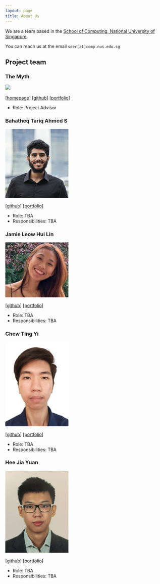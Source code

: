 ```yaml
---
layout: page
title: About Us
---
```


We are a team based in the [School of Computing, National University of Singapore](http://www.comp.nus.edu.sg).

You can reach us at the email `seer[at]comp.nus.edu.sg`

## Project team

### The Myth

<img src="images/damith.png" width="200px">

[[homepage](http://www.comp.nus.edu.sg/~damithch)]
[[github](https://github.com/damithch)]
[[portfolio](team/damithch.md)]

* Role: Project Advisor

### Bahatheq Tariq Ahmed S

<img src="images/Tariq-droid.png" width="200px">

[[github](http://github.com/Tariq-droid)]
[[portfolio](team/Tariq-droid.md)]

* Role: TBA
* Responsibilities: TBA

### Jamie Leow Hui Lin
<img src="images/jamieeeleow.png" width="200px">

[[github](http://github.com/jamieeeleow)] 
[[portfolio](team/jamieeeleow.md)]

* Role: TBA
* Responsibilities: TBA

### Chew Ting Yi

<img src="images/tingyic.png" width="200px">

[[github](http://github.com/tingyic)]
[[portfolio](team/tingyic.md)]

* Role: TBA
* Responsibilities: TBA

### Hee Jia Yuan

<img src="images/jayhee3.png" width="200px">

[[github](http://github.com/jayhee3)]
[[portfolio](team/jayhee3.md)]

* Role: TBA
* Responsibilities: TBA
